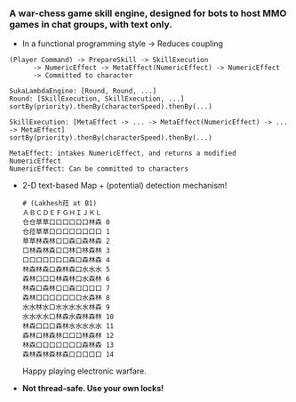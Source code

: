 ### A war-chess game skill engine, designed for bots to host MMO games in chat groups, with text only.

-  In a functional programming style -> Reduces coupling

  ```
  (Player Command) -> PrepareSkill -> SkillExecution
        -> NumericEffect -> MetaEffect(NumericEffect) -> NumericEffect
        -> Committed to character
  
  SukaLambdaEngine: [Round, Round, ...]
  Round: [SkillExecution, SkillExecution, ...]
  sortBy(priority).thenBy(characterSpeed).thenBy(...)       
  
  SkillExecution: [MetaEffect -> ... -> MetaEffect(NumericEffect) -> ... -> MetaEffect]
  sortBy(priority).thenBy(characterSpeed).thenBy(...)
  
  MetaEffect: intakes NumericEffect, and returns a modified NumericEffect
  NumericEffect: Can be committed to characters
  ```
  
- 2-D text-based Map + (potential) detection mechanism!

  ```
  # (Lakhesh菈 at B1)
  ＡＢＣＤＥＦＧＨＩＪＫＬ
  仓仓草草口口口口口口林森 0
  仓菈草草口口口口口口口口 1
  草草林森林口口森口森林森 2
  口林森林森口口林口林森林 3
  口口口口口口口森口森林森 4
  林森林森口森林森口水水水 5
  森林口口口林森林口水森林 6
  林森口森林口口森口口口口 7
  森林口口口口口口口水森林 8
  水水林水口水水水水水林森 9
  水水水水口林森水森林森林 10
  林森口口口森林水水水水水 11
  森林口林森林口口口林森林 12
  林森口口口口口口口森林森 13
  森林森林森林森口口口口口 14
  ```

  Happy playing electronic warfare.

- **Not thread-safe. Use your own locks!**